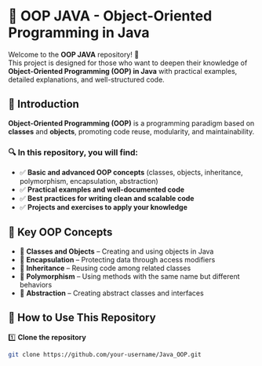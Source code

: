# 📌 OOP JAVA - Object-Oriented Programming in Java  

Welcome to the **OOP JAVA** repository! 🚀  
This project is designed for those who want to deepen their knowledge of **Object-Oriented Programming (OOP) in Java** with practical examples, detailed explanations, and well-structured code.  

## 📖 Introduction  
**Object-Oriented Programming (OOP)** is a programming paradigm based on **classes** and **objects**, promoting code reuse, modularity, and maintainability.  

### 🔍 In this repository, you will find:  
- ✅ **Basic and advanced OOP concepts** (classes, objects, inheritance, polymorphism, encapsulation, abstraction)  
- ✅ **Practical examples and well-documented code**  
- ✅ **Best practices for writing clean and scalable code**  
- ✅ **Projects and exercises to apply your knowledge**  

## 📌 Key OOP Concepts  
- 🔹 **Classes and Objects** – Creating and using objects in Java  
- 🔹 **Encapsulation** – Protecting data through access modifiers  
- 🔹 **Inheritance** – Reusing code among related classes  
- 🔹 **Polymorphism** – Using methods with the same name but different behaviors  
- 🔹 **Abstraction** – Creating abstract classes and interfaces  

## 🚀 How to Use This Repository  
1️⃣ **Clone the repository**  
   ```bash
   git clone https://github.com/your-username/Java_OOP.git
